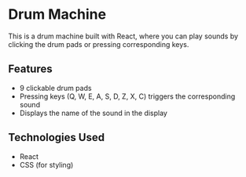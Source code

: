# Drum Machine

This is a drum machine built with React, where you can play sounds by clicking the drum pads or pressing corresponding keys.

## Features

- 9 clickable drum pads
- Pressing keys (Q, W, E, A, S, D, Z, X, C) triggers the corresponding sound
- Displays the name of the sound in the display

## Technologies Used

- React
- CSS (for styling)
